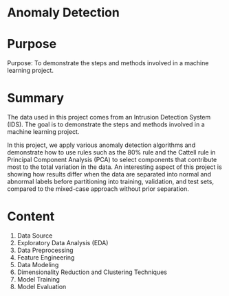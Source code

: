 # Anomaly Detection
# Purpose
Purpose: To demonstrate the steps and methods involved in a machine learning project.
# Summary
The data used in this project comes from an Intrusion Detection System (IDS). The goal is to demonstrate the steps and methods involved in a machine learning project.

In this project, we apply various anomaly detection algorithms and demonstrate how to use rules such as the 80% rule and the Cattell rule in Principal Component Analysis (PCA) to select components that contribute most to the total variation in the data. An interesting aspect of this project is showing how results differ when the data are separated into normal and abnormal labels before partitioning into training, validation, and test sets, compared to the mixed-case approach without prior separation.

# Content
1. Data Source
2. Exploratory Data Analysis (EDA)
3. Data Preprocessing
4. Feature Engineering
5. Data Modeling
6. Dimensionality Reduction and Clustering Techniques
7. Model Training
8. Model Evaluation
